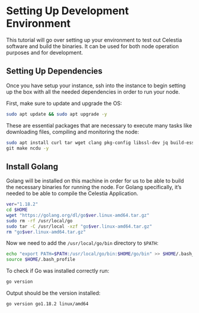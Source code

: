 # Setting Up Development Environment

This tutorial will go over setting up your environment to test out
Celestia software and build the binaries. It can be used for both
node operation purposes and for development.

## Setting Up Dependencies

Once you have setup your instance, ssh into the instance to begin setting up
the box with all the needed dependencies in order to run your node.

First, make sure to update and upgrade the OS:

```sh
sudo apt update && sudo apt upgrade -y
```

These are essential packages that are necessary to execute many tasks like
downloading files, compiling and monitoring the node:

```sh
sudo apt install curl tar wget clang pkg-config libssl-dev jq build-essential \
git make ncdu -y
```

## Install Golang

Golang will be installed on this machine in order for us to be able to build
the necessary binaries for running the node. For Golang specifically,
it’s needed to be able to compile the Celestia Application.

```sh
ver="1.18.2"
cd $HOME
wget "https://golang.org/dl/go$ver.linux-amd64.tar.gz"
sudo rm -rf /usr/local/go
sudo tar -C /usr/local -xzf "go$ver.linux-amd64.tar.gz"
rm "go$ver.linux-amd64.tar.gz"
```

Now we need to add the `/usr/local/go/bin` directory to `$PATH`:

```sh
echo "export PATH=$PATH:/usr/local/go/bin:$HOME/go/bin" >> $HOME/.bash_profile
source $HOME/.bash_profile
```

To check if Go was installed correctly run:

```sh
go version
```

Output should be the version installed:

```sh
go version go1.18.2 linux/amd64
```
